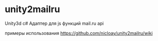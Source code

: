 unity2mailru
============

Unity3d c# Адаптер для js функций mail.ru api

примеры использования https://github.com/nicloay/unity2mailru/wiki
